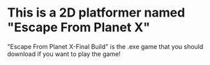 # This is a 2D platformer named "Escape From Planet X"

"Escape From Planet X-Final Build" is the .exe game that you should download if you want to play the game! 
